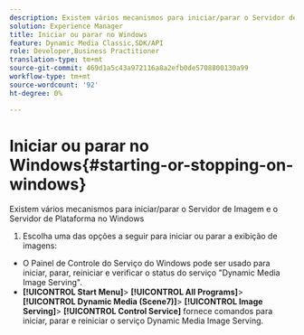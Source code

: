 ```yaml
---
description: Existem vários mecanismos para iniciar/parar o Servidor de Imagem e o Servidor de Plataforma no Windows
solution: Experience Manager
title: Iniciar ou parar no Windows
feature: Dynamic Media Classic,SDK/API
role: Developer,Business Practitioner
translation-type: tm+mt
source-git-commit: 469d1a5c43a972116a8a2efb0de5708800130a99
workflow-type: tm+mt
source-wordcount: '92'
ht-degree: 0%

---
```



# Iniciar ou parar no Windows{#starting-or-stopping-on-windows}

Existem vários mecanismos para iniciar/parar o Servidor de Imagem e o Servidor de Plataforma no Windows

1. Escolha uma das opções a seguir para iniciar ou parar a exibição de imagens:

* O Painel de Controle do Serviço do Windows pode ser usado para iniciar, parar, reiniciar e verificar o status do serviço &quot;Dynamic Media Image Serving&quot;.
* **[!UICONTROL Start Menu]**>  **[!UICONTROL All Programs]**>  **[!UICONTROL Dynamic Media (Scene7)]**>  **[!UICONTROL Image Serving]**>  **[!UICONTROL Control Service]** fornece comandos para iniciar, parar e reiniciar o serviço Dynamic Media Image Serving.

